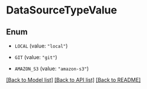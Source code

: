 # DataSourceTypeValue

## Enum


* `LOCAL` (value: `"local"`)

* `GIT` (value: `"git"`)

* `AMAZON_S3` (value: `"amazon-s3"`)


[[Back to Model list]](../README.md#documentation-for-models) [[Back to API list]](../README.md#documentation-for-api-endpoints) [[Back to README]](../README.md)


